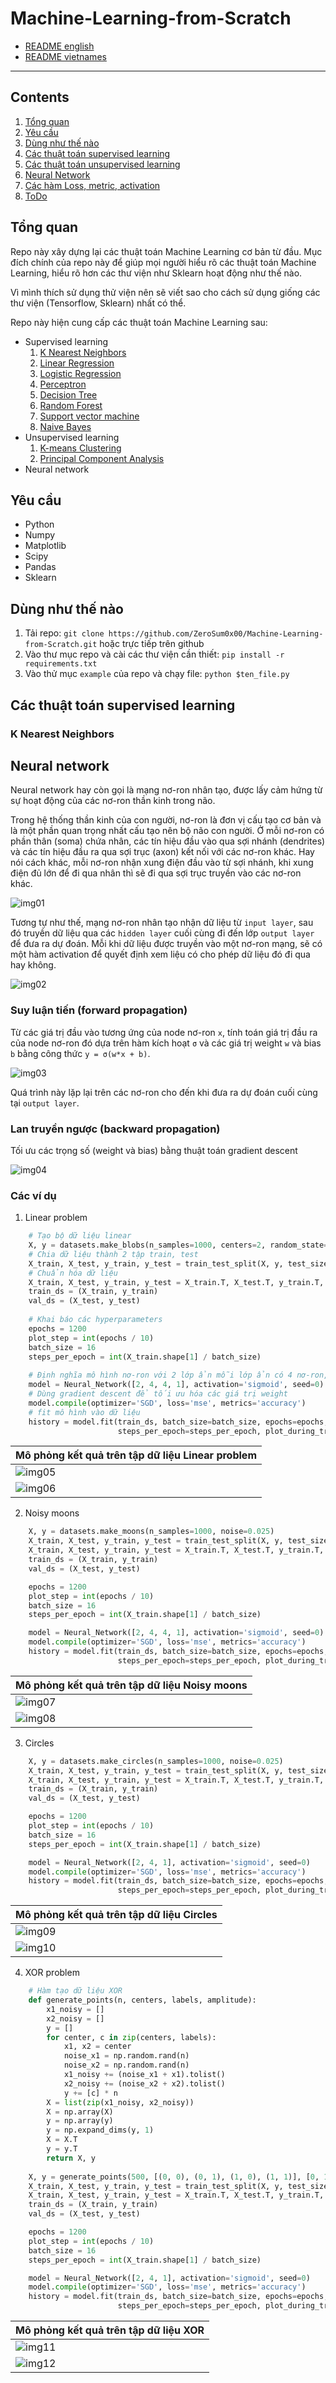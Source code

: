 # Machine-Learning-from-Scratch
* [README english](README.md)
* [README vietnames](README_vi.md)
---
## Contents
1. [Tổng quan](#overview)
2. [Yêu cầu](#yêu-cầu)
3. [Dùng như thế nào](#how-to-use-it)
4. [Các thuật toán supervised learning](#performance)
5. [Các thuật toán unsupervised learning](#examples)
6. [Neural Network](#dependencies)
7. [Các hàm Loss, metric, activation](#loss-metric-activation)
8. [ToDo](#todo)

## Tổng quan
Repo này xây dựng lại các thuật toán Machine Learning cơ bản từ đầu. Mục đích chính của repo này để giúp mọi người hiểu rõ các thuật toán Machine Learning, hiểu rõ hơn các thư viện như Sklearn hoạt động như thế nào.

Vì mình thích sử dụng thử viện nên sẽ viết sao cho cách sử dụng giống các thư viện (Tensorflow, Sklearn) nhất có thể.

Repo này hiện cung cấp các thuật toán Machine Learning sau:
* Supervised learning
    1. [K Nearest Neighbors](#knn)
    2. [Linear Regression](#linear-regression)
    3. [Logistic Regression](#logistic-regression)
    4. [Perceptron](#perceptron)
    5. [Decision Tree](#decision-tree)
    6. [Random Forest](#random-forest)
    7. [Support vector machine](#svm)
    8. [Naive Bayes](#naive-bayes)
* Unsupervised learning
    1. [K-means Clustering](#kmean)
    2. [Principal Component Analysis](#pca)
* Neural network

## Yêu cầu
* Python
* Numpy
* Matplotlib
* Scipy
* Pandas
* Sklearn

## Dùng như thế nào
1. Tải repo: `git clone https://github.com/ZeroSum0x00/Machine-Learning-from-Scratch.git` hoặc trực tiếp trên github
2. Vào thư mục repo và cài các thư viện cần thiết: `pip install -r requirements.txt`
3. Vào thử mục `example` của repo và chạy file: `python $ten_file.py`

## Các thuật toán supervised learning
### K Nearest Neighbors


## Neural network
Neural network hay còn gọi là mạng nơ-ron nhân tạo, được lấy cảm hứng từ sự hoạt động của các nơ-ron thần kinh trong não.

Trong hệ thống thần kinh của con người, nơ-ron là đơn vị cấu tạo cơ bản và là một phần quan trọng nhất cấu tạo nên bộ não con người.
Ở mỗi nơ-ron có phần thân (soma) chứa nhân, các tín hiệu đầu vào qua sợi nhánh (dendrites) và các tín hiệu đầu ra qua sợi trục (axon) kết nối với các nơ-ron khác.
Hay nói cách khác, mỗi nơ-ron nhận xung điện đầu vào từ sợi nhánh, khi xung điện đủ lớn để đi qua nhân thì sẽ đi qua sợi trục truyền vào các nơ-ron khác.

![img01](./assets/neural_network/neuron-structure.jpg)

Tương tự như thế, mạng nơ-ron nhân tạo nhận dữ liệu từ `input layer`, sau đó truyền dữ liệu qua các `hidden layer` cuối cùng đi đến lớp `output layer` để đưa ra dự đoán.
Mỗi khi dữ liệu được truyền vào một nơ-ron mạng, sẽ có một hàm activation để quyết định xem liệu có cho phép dữ liệu đó đi qua hay không.

![img02](./assets/neural_network/neural-network.gif)

### Suy luận tiến (forward propagation)
Từ các giá trị đầu vào tương ứng của node nơ-ron `x`, tính toán giá trị đầu ra của node nơ-ron đó dựa trên hàm kích hoạt `σ` và các giá trị weight `w` và bias `b` bằng công thức `y = σ(w*x + b)`. 

![img03](./assets/neural_network/feedforward.png)

Quá trình này lặp lại trên các nơ-ron cho đến khi đưa ra dự đoán cuối cùng tại `output layer`.

### Lan truyền ngược (backward propagation)
Tối ưu các trọng số (weight và bias) bằng thuật toán gradient descent

![img04](./assets/neural_network/backwark.jpeg)

### Các ví dụ
1. Linear problem
```python
    # Tạo bộ dữ liệu linear
    X, y = datasets.make_blobs(n_samples=1000, centers=2, random_state=2)
    # Chia dữ liệu thành 2 tập train, test
    X_train, X_test, y_train, y_test = train_test_split(X, y, test_size=0.2, random_state=123)
    # Chuẩn hóa dữ liệu
    X_train, X_test, y_train, y_test = X_train.T, X_test.T, y_train.T, y_test.T
    train_ds = (X_train, y_train)
    val_ds = (X_test, y_test)
    
    # Khai báo các hyperparameters
    epochs = 1200
    plot_step = int(epochs / 10)
    batch_size = 16
    steps_per_epoch = int(X_train.shape[1] / batch_size)
    
    # Định nghĩa mô hình nơ-ron với 2 lớp ẩn mỗi lớp ẩn có 4 nơ-ron, hàm activation là sigmoid
    model = Neural_Network([2, 4, 4, 1], activation='sigmoid', seed=0)
    # Dùng gradient descent để tối ưu hóa các giá trị weight
    model.compile(optimizer='SGD', loss='mse', metrics='accuracy')
    # fit mô hình vào dữ liệu
    history = model.fit(train_ds, batch_size=batch_size, epochs=epochs, validation_data=val_ds,
                        steps_per_epoch=steps_per_epoch, plot_during_train=True, plot_step=plot_step)
```
| Mô phỏng kết quả trên tập dữ liệu Linear problem |
|---|
| ![img05](./assets/neural_network/linear_training.gif) |
| ![img06](./assets/neural_network/linear_loss_and_accuracy.png) |

2. Noisy moons
```python
    X, y = datasets.make_moons(n_samples=1000, noise=0.025)
    X_train, X_test, y_train, y_test = train_test_split(X, y, test_size=0.2, random_state=123)
    X_train, X_test, y_train, y_test = X_train.T, X_test.T, y_train.T, y_test.T
    train_ds = (X_train, y_train)
    val_ds = (X_test, y_test)

    epochs = 1200
    plot_step = int(epochs / 10)
    batch_size = 16
    steps_per_epoch = int(X_train.shape[1] / batch_size)

    model = Neural_Network([2, 4, 4, 1], activation='sigmoid', seed=0)
    model.compile(optimizer='SGD', loss='mse', metrics='accuracy')
    history = model.fit(train_ds, batch_size=batch_size, epochs=epochs, validation_data=val_ds,
                        steps_per_epoch=steps_per_epoch, plot_during_train=True, plot_step=plot_step)
```
| Mô phỏng kết quả trên tập dữ liệu Noisy moons |
|---|
| ![img07](./assets/neural_network/moons_training.gif) |
| ![img08](./assets/neural_network/moons_loss_and_accuracy.png) |

3. Circles
```python
    X, y = datasets.make_circles(n_samples=1000, noise=0.025)
    X_train, X_test, y_train, y_test = train_test_split(X, y, test_size=0.2, random_state=123)
    X_train, X_test, y_train, y_test = X_train.T, X_test.T, y_train.T, y_test.T
    train_ds = (X_train, y_train)
    val_ds = (X_test, y_test)

    epochs = 1200
    plot_step = int(epochs / 10)
    batch_size = 16
    steps_per_epoch = int(X_train.shape[1] / batch_size)

    model = Neural_Network([2, 4, 1], activation='sigmoid', seed=0)
    model.compile(optimizer='SGD', loss='mse', metrics='accuracy')
    history = model.fit(train_ds, batch_size=batch_size, epochs=epochs, validation_data=val_ds,
                        steps_per_epoch=steps_per_epoch, plot_during_train=True, plot_step=plot_step)
```
| Mô phỏng kết quả trên tập dữ liệu Circles |
|---|
| ![img09](./assets/neural_network/circles_training.gif) |
| ![img10](./assets/neural_network/circles_loss_and_accuracy.png) |

4. XOR problem
```python
    # Hàm tạo dữ liệu XOR
    def generate_points(n, centers, labels, amplitude):
        x1_noisy = []
        x2_noisy = []
        y = []
        for center, c in zip(centers, labels):
            x1, x2 = center
            noise_x1 = np.random.rand(n)
            noise_x2 = np.random.rand(n)
            x1_noisy += (noise_x1 + x1).tolist()
            x2_noisy += (noise_x2 + x2).tolist()
            y += [c] * n
        X = list(zip(x1_noisy, x2_noisy))
        X = np.array(X)
        y = np.array(y)
        y = np.expand_dims(y, 1)
        X = X.T
        y = y.T
        return X, y
    
    X, y = generate_points(500, [(0, 0), (0, 1), (1, 0), (1, 1)], [0, 1, 1, 0], 0.005)
    X_train, X_test, y_train, y_test = train_test_split(X, y, test_size=0.2, random_state=123)
    X_train, X_test, y_train, y_test = X_train.T, X_test.T, y_train.T, y_test.T
    train_ds = (X_train, y_train)
    val_ds = (X_test, y_test)

    epochs = 1200
    plot_step = int(epochs / 10)
    batch_size = 16
    steps_per_epoch = int(X_train.shape[1] / batch_size)

    model = Neural_Network([2, 4, 1], activation='sigmoid', seed=0)
    model.compile(optimizer='SGD', loss='mse', metrics='accuracy')
    history = model.fit(train_ds, batch_size=batch_size, epochs=epochs, validation_data=val_ds,
                        steps_per_epoch=steps_per_epoch, plot_during_train=True, plot_step=plot_step)
```
| Mô phỏng kết quả trên tập dữ liệu XOR |
|---|
| ![img11](./assets/neural_network/xor_training.gif) |
| ![img12](./assets/neural_network/xor_loss_and_accuracy.png) |


